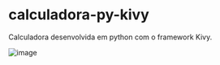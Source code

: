 # calculadora-py-kivy

Calculadora desenvolvida em python com o framework Kivy.

![image](https://github.com/RafaSalomao/calculadora-py-kivy/assets/107009450/9a4abed2-d90a-4e31-961f-c237d89b2970)

